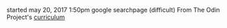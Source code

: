 started may 20, 2017 1:50pm
google searchpage (difficult)
From The Odin Project's [curriculum](http://www.theodinproject.com/web-development-101/html-css)
